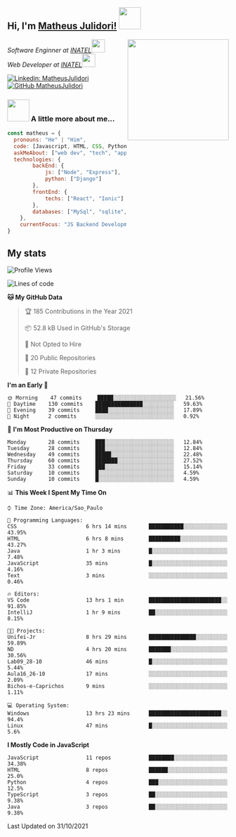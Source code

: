 <h2> Hi, I'm <a href="https://matheusjulidori.github.io" target="_blank">Matheus Julidori!</a> <img src="https://media.giphy.com/media/12oufCB0MyZ1Go/giphy.gif" width="50"></h2>
<img align='right' src="https://media.giphy.com/media/M9gbBd9nbDrOTu1Mqx/giphy.gif" width="230">
<p><em>Software Enginner at <a href="http://www.inatel.br" target="_blank">INATEL</a><img src="https://media.giphy.com/media/fYSnHlufseco8Fh93Z/giphy.gif" width="30"></br>
  Web Developer at <a href="http://www.inatel.br" target="_blank">INATEL</a><img src="https://media.giphy.com/media/WUlplcMpOCEmTGBtBW/giphy.gif" width="30"> 
</em></p>

[![Linkedin: MatheusJulidori](https://img.shields.io/badge/-MatheusJulidori-blue?style=flat-square&logo=Linkedin&logoColor=white&link=https://www.linkedin.com/in/MatheusJulidori/)](https://www.linkedin.com/in/MatheusJulidori/)
[![GitHub MatheusJulidori](https://img.shields.io/github/followers/matheusjulidori?label=follow&style=social)](https://github.com/MatheusJulidori)


### <img src="https://media.giphy.com/media/VgCDAzcKvsR6OM0uWg/giphy.gif" width="50"> A little more about me...  

```javascript
const matheus = {
  pronouns: "He" | "Him",
  code: [Javascript, HTML, CSS, Python, Java, C++, C],
  askMeAbout: ["web dev", "tech", "app dev", "games"],
  technologies: {
        backEnd: {
            js: ["Node", "Express"],
            python: ["Django"]
        },
        frontEnd: {
            techs: ["React", "Ionic"]
        },
        databases: ["MySql", "sqlite","PostgreSQL"],
    },
    currentFocus: "JS Backend Development",
}
```
<h2>My stats</h2>

<!--START_SECTION:waka-->
![Profile Views](http://img.shields.io/badge/Profile%20Views-0-blue)

![Lines of code](https://img.shields.io/badge/From%20Hello%20World%20I%27ve%20Written-500761%20lines%20of%20code-blue)

**🐱 My GitHub Data** 

> 🏆 185 Contributions in the Year 2021
 > 
> 📦 52.8 kB Used in GitHub's Storage 
 > 
> 🚫 Not Opted to Hire
 > 
> 📜 20 Public Repositories 
 > 
> 🔑 12 Private Repositories  
 > 
**I'm an Early 🐤** 

```text
🌞 Morning    47 commits     █████░░░░░░░░░░░░░░░░░░░░   21.56% 
🌆 Daytime    130 commits    ███████████████░░░░░░░░░░   59.63% 
🌃 Evening    39 commits     ████░░░░░░░░░░░░░░░░░░░░░   17.89% 
🌙 Night      2 commits      ░░░░░░░░░░░░░░░░░░░░░░░░░   0.92%

```
📅 **I'm Most Productive on Thursday** 

```text
Monday       28 commits     ███░░░░░░░░░░░░░░░░░░░░░░   12.84% 
Tuesday      28 commits     ███░░░░░░░░░░░░░░░░░░░░░░   12.84% 
Wednesday    49 commits     █████░░░░░░░░░░░░░░░░░░░░   22.48% 
Thursday     60 commits     ███████░░░░░░░░░░░░░░░░░░   27.52% 
Friday       33 commits     ███░░░░░░░░░░░░░░░░░░░░░░   15.14% 
Saturday     10 commits     █░░░░░░░░░░░░░░░░░░░░░░░░   4.59% 
Sunday       10 commits     █░░░░░░░░░░░░░░░░░░░░░░░░   4.59%

```


📊 **This Week I Spent My Time On** 

```text
⌚︎ Time Zone: America/Sao_Paulo

💬 Programming Languages: 
CSS                      6 hrs 14 mins       ███████████░░░░░░░░░░░░░░   43.95% 
HTML                     6 hrs 8 mins        ██████████░░░░░░░░░░░░░░░   43.27% 
Java                     1 hr 3 mins         █░░░░░░░░░░░░░░░░░░░░░░░░   7.48% 
JavaScript               35 mins             █░░░░░░░░░░░░░░░░░░░░░░░░   4.16% 
Text                     3 mins              ░░░░░░░░░░░░░░░░░░░░░░░░░   0.46%

🔥 Editors: 
VS Code                  13 hrs 1 min        ███████████████████████░░   91.85% 
IntelliJ                 1 hr 9 mins         ██░░░░░░░░░░░░░░░░░░░░░░░   8.15%

🐱‍💻 Projects: 
Unifei-Jr                8 hrs 29 mins       ███████████████░░░░░░░░░░   59.89% 
ND                       4 hrs 20 mins       ███████░░░░░░░░░░░░░░░░░░   30.56% 
Lab09_28-10              46 mins             █░░░░░░░░░░░░░░░░░░░░░░░░   5.44% 
Aula16_26-10             17 mins             ░░░░░░░░░░░░░░░░░░░░░░░░░   2.09% 
Bichos-e-Caprichos       9 mins              ░░░░░░░░░░░░░░░░░░░░░░░░░   1.11%

💻 Operating System: 
Windows                  13 hrs 23 mins      ███████████████████████░░   94.4% 
Linux                    47 mins             █░░░░░░░░░░░░░░░░░░░░░░░░   5.6%

```

**I Mostly Code in JavaScript** 

```text
JavaScript               11 repos            ████████░░░░░░░░░░░░░░░░░   34.38% 
HTML                     8 repos             ██████░░░░░░░░░░░░░░░░░░░   25.0% 
Python                   4 repos             ███░░░░░░░░░░░░░░░░░░░░░░   12.5% 
TypeScript               3 repos             ██░░░░░░░░░░░░░░░░░░░░░░░   9.38% 
Java                     3 repos             ██░░░░░░░░░░░░░░░░░░░░░░░   9.38%

```



 Last Updated on 31/10/2021
<!--END_SECTION:waka-->
